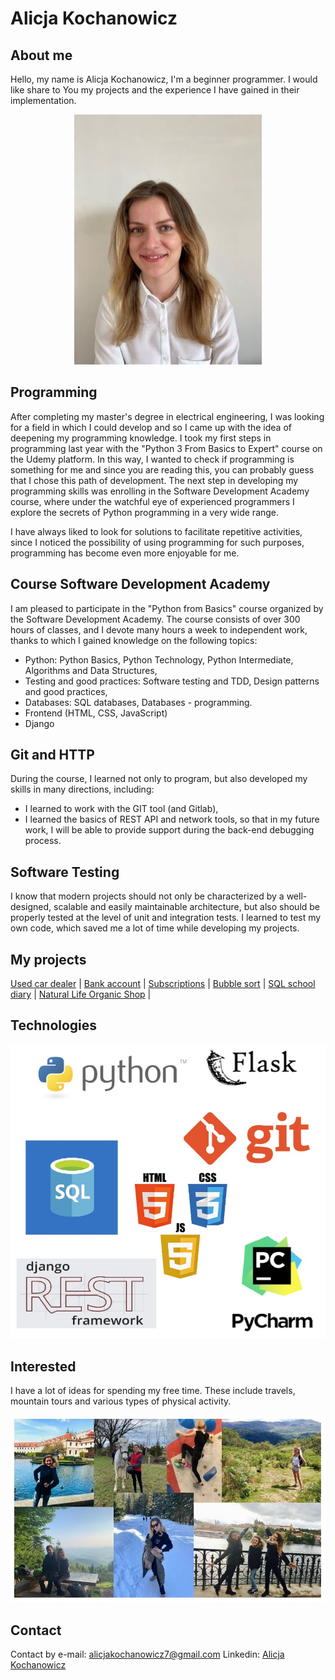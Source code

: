 # Alicja Kochanowicz
## About me
Hello, my name is Alicja Kochanowicz, I'm a beginner programmer. I would like share to You my projects and the experience I have gained in their implementation.
<center>

![mtb](auxiliary/zdj.jpg)

</center>


## Programming
After completing my master's degree in electrical engineering, I was looking for a field in which I could develop and so I came up with the idea of ​​deepening my programming knowledge.
I took my first steps in programming last year with the "Python 3 From Basics to Expert" course on the Udemy platform.
In this way, I wanted to check if programming is something for me and since you are reading this, you can probably guess that I chose this path of development. The next step in developing my programming skills was enrolling in the Software Development Academy course, where under the watchful eye of experienced programmers I explore the secrets of Python programming in a very wide range. 

I have always liked to look for solutions to facilitate repetitive activities, since I noticed the possibility of using programming for such purposes, programming has become even more enjoyable for me.

## Course Software Development Academy
I am pleased to participate in the "Python from Basics" course organized by the Software Development Academy. The course consists of over 300 hours of classes, and I devote many hours a week to independent work, thanks to which I gained knowledge on the following topics:
* Python: Python Basics, Python Technology, Python Intermediate, Algorithms and Data Structures,
* Testing and good practices: Software testing and TDD, Design patterns and good practices,
* Databases: SQL databases, Databases - programming.
* Frontend (HTML, CSS, JavaScript)
* Django

## Git and HTTP
During the course, I learned not only to program, but also developed my skills in many directions, including:
* I learned to work with the GIT tool (and Gitlab),
* I learned the basics of REST API and network tools, so that in my future work, I will be able to provide support during the back-end debugging process.

## Software Testing
I know that modern projects should not only be characterized by a well-designed, scalable and easily maintainable architecture, but also should be properly tested at the level of unit and integration tests. I learned to test my own code, which saved me a lot of time while developing my projects.

## My projects
[Used car dealer](carDealer.py) | 
[Bank account](bankAccount.py) | 
[Subscriptions](subscriptions.py) | 
[Bubble sort](bubbleSort.py) | 
[SQL school diary](SQL_dziennik_szkolny) | 
[Natural Life Organic Shop](https://github.com/grupaaaa/final-project) |

## Technologies

<center>

![profile](auxiliary/technologie.jpg)

</center>
  
## Interested
I have a lot of ideas for spending my free time. These include travels, mountain tours and various types of physical activity.
 

<center>

![profile](auxiliary/zainteresowania.JPG)

</center>
 
## Contact
  
Contact by e-mail: alicjakochanowicz7@gmail.com
Linkedin: [Alicja Kochanowicz](http://www.linkedin.com/in/alicja-kochanowicz-057981202)
 
